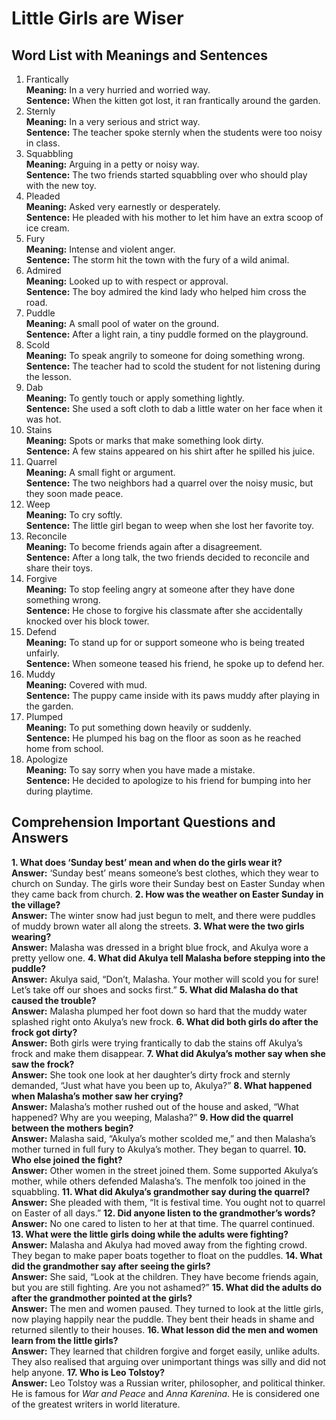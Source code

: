 # Little Girls are Wiser 

## **Word List with Meanings and Sentences**

1. Frantically  
**Meaning:** In a very hurried and worried way.  
**Sentence:** When the kitten got lost, it ran frantically around the garden.
2. Sternly  
**Meaning:** In a very serious and strict way.  
**Sentence:** The teacher spoke sternly when the students were too noisy in class.
3. Squabbling  
**Meaning:** Arguing in a petty or noisy way.  
**Sentence:** The two friends started squabbling over who should play with the new toy.
4. Pleaded  
**Meaning:** Asked very earnestly or desperately.  
**Sentence:** He pleaded with his mother to let him have an extra scoop of ice cream.
5. Fury  
**Meaning:** Intense and violent anger.  
**Sentence:** The storm hit the town with the fury of a wild animal.
6. Admired  
**Meaning:** Looked up to with respect or approval.  
**Sentence:** The boy admired the kind lady who helped him cross the road.
7. Puddle  
**Meaning:** A small pool of water on the ground.  
**Sentence:** After a light rain, a tiny puddle formed on the playground.
8. Scold  
**Meaning:** To speak angrily to someone for doing something wrong.  
**Sentence:** The teacher had to scold the student for not listening during the lesson.
9. Dab  
**Meaning:** To gently touch or apply something lightly.  
**Sentence:** She used a soft cloth to dab a little water on her face when it was hot.
10. Stains  
**Meaning:** Spots or marks that make something look dirty.  
**Sentence:** A few stains appeared on his shirt after he spilled his juice.
11. Quarrel  
**Meaning:** A small fight or argument.  
**Sentence:** The two neighbors had a quarrel over the noisy music, but they soon made peace.
12. Weep  
**Meaning:** To cry softly.  
**Sentence:** The little girl began to weep when she lost her favorite toy.
13. Reconcile  
**Meaning:** To become friends again after a disagreement.  
**Sentence:** After a long talk, the two friends decided to reconcile and share their toys.
14. Forgive  
**Meaning:** To stop feeling angry at someone after they have done something wrong.  
**Sentence:** He chose to forgive his classmate after she accidentally knocked over his block tower.
15. Defend  
**Meaning:** To stand up for or support someone who is being treated unfairly.  
**Sentence:** When someone teased his friend, he spoke up to defend her.
16. Muddy  
**Meaning:** Covered with mud.  
**Sentence:** The puppy came inside with its paws muddy after playing in the garden.
17. Plumped  
**Meaning:** To put something down heavily or suddenly.  
**Sentence:** He plumped his bag on the floor as soon as he reached home from school.
18. Apologize  
**Meaning:** To say sorry when you have made a mistake.  
**Sentence:** He decided to apologize to his friend for bumping into her during playtime.

## **Comprehension Important Questions and Answers**

**1. What does ‘Sunday best’ mean and when do the girls wear it?**  
**Answer:** ‘Sunday best’ means someone’s best clothes, which they wear to church on Sunday. The girls wore their Sunday best on Easter Sunday when they came back from church.
**2. How was the weather on Easter Sunday in the village?**  
**Answer:** The winter snow had just begun to melt, and there were puddles of muddy brown water all along the streets.
**3. What were the two girls wearing?**  
**Answer:** Malasha was dressed in a bright blue frock, and Akulya wore a pretty yellow one.
**4. What did Akulya tell Malasha before stepping into the puddle?**  
**Answer:** Akulya said, “Don’t, Malasha. Your mother will scold you for sure! Let’s take off our shoes and socks first.”
**5. What did Malasha do that caused the trouble?**  
**Answer:** Malasha plumped her foot down so hard that the muddy water splashed right onto Akulya’s new frock.
**6. What did both girls do after the frock got dirty?**  
**Answer:** Both girls were trying frantically to dab the stains off Akulya’s frock and make them disappear.
**7. What did Akulya’s mother say when she saw the frock?**  
**Answer:** She took one look at her daughter’s dirty frock and sternly demanded, “Just what have you been up to, Akulya?”
**8. What happened when Malasha’s mother saw her crying?**  
**Answer:** Malasha’s mother rushed out of the house and asked, “What happened? Why are you weeping, Malasha?”
**9. How did the quarrel between the mothers begin?**  
**Answer:** Malasha said, “Akulya’s mother scolded me,” and then Malasha’s mother turned in full fury to Akulya’s mother. They began to quarrel.
**10. Who else joined the fight?**  
**Answer:** Other women in the street joined them. Some supported Akulya’s mother, while others defended Malasha’s. The menfolk too joined in the squabbling.
**11. What did Akulya’s grandmother say during the quarrel?**  
**Answer:** She pleaded with them, “It is festival time. You ought not to quarrel on Easter of all days.”
**12. Did anyone listen to the grandmother’s words?**  
**Answer:** No one cared to listen to her at that time. The quarrel continued.
**13. What were the little girls doing while the adults were fighting?**  
**Answer:** Malasha and Akulya had moved away from the fighting crowd. They began to make paper boats together to float on the puddles.
**14. What did the grandmother say after seeing the girls?**  
**Answer:** She said, “Look at the children. They have become friends again, but you are still fighting. Are you not ashamed?”
**15. What did the adults do after the grandmother pointed at the girls?**  
**Answer:** The men and women paused. They turned to look at the little girls, now playing happily near the puddle. They bent their heads in shame and returned silently to their houses.
**16. What lesson did the men and women learn from the little girls?**  
**Answer:** They learned that children forgive and forget easily, unlike adults. They also realised that arguing over unimportant things was silly and did not help anyone.
**17. Who is Leo Tolstoy?**  
**Answer:** Leo Tolstoy was a Russian writer, philosopher, and political thinker. He is famous for *War and Peace* and *Anna Karenina*. He is considered one of the greatest writers in world literature.
